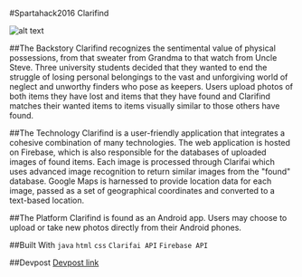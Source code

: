 
#Spartahack2016 Clarifind

![alt text](http://challengepost-s3-challengepost.netdna-ssl.com/photos/production/software_photos/000/354/560/datas/gallery.jpg "Clarifind Logo")

##The Backstory
Clarifind recognizes the sentimental value of physical possessions, from that sweater from Grandma to that watch from Uncle Steve. Three university students decided that they wanted to end the struggle of losing personal belongings to the vast and unforgiving world of neglect and unworthy finders who pose as keepers. Users upload photos of both items they have lost and items that they have found and Clarifind matches their wanted items to items visually similar to those others have found.

##The Technology
Clarifind is a user-friendly application that integrates a cohesive combination of many technologies. The web application is hosted on Firebase, which is also responsible for the databases of uploaded images of found items. Each image is processed through Clarifai which uses advanced image recognition to return similar images from the "found" database. Google Maps is harnessed to provide location data for each image, passed as a set of geographical coordinates and converted to a text-based location.

##The Platform
Clarifind is found as an Android app. Users may choose to upload or take new photos directly from their Android phones.

##Built With
```java``` ```html``` ```css``` ```Clarifai API``` ```Firebase API```

##Devpost
[Devpost link](http://devpost.com/software/clarifind)
